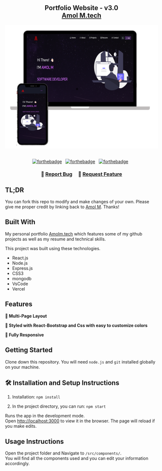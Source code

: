 <h2 align="center">
  Portfolio Website - v3.0<br/>
  <a href="https://soumyajit.vercel.app/" target="_blank">Amol M.tech</a>
</h2>
<div align="center">
  <img alt="Demo" src="./Images/readme-img1.png" />
</div>

<br/>

<center>

[![forthebadge](https://forthebadge.com/images/badges/built-with-love.svg)](https://forthebadge.com) &nbsp;
[![forthebadge](https://forthebadge.com/images/badges/made-with-javascript.svg)](https://forthebadge.com) &nbsp;
[![forthebadge](https://forthebadge.com/images/badges/open-source.svg)](https://forthebadge.com) &nbsp;


</center>

<h3 align="center">
    🔹
    <a href="https://github.com/Amol5766/Portfolio/issues">Report Bug</a> &nbsp; &nbsp;
    🔹
    <a href="https://github.com/Amol5766/Portfolio/issues">Request Feature</a>
</h3>

## TL;DR

You can fork this repo to modify and make changes of your own. Please give me proper credit by linking back to [Amol M](https://github.com/Amol5766/portfolio-master-v3.0). Thanks!

## Built With

My personal portfolio <a href="https://soumyajit.vercel.app/" target="_blank">Amolm.tech</a> which features some of my github projects as well as my resume and technical skills.<br/>

This project was built using these technologies.

- React.js
- Node.js
- Express.js
- CSS3
- mongodb
- VsCode
- Vercel

## Features

**📖 Multi-Page Layout**

**🎨 Styled with React-Bootstrap and Css with easy to customize colors**

**📱 Fully Responsive**

## Getting Started

Clone down this repository. You will need `node.js` and `git` installed globally on your machine.

## 🛠 Installation and Setup Instructions

1. Installation: `npm install`

2. In the project directory, you can run: `npm start`

Runs the app in the development mode.\
Open [http://localhost:3000](http://localhost:3000) to view it in the browser.
The page will reload if you make edits.

## Usage Instructions

Open the project folder and Navigate to `/src/components/`. <br/>
You will find all the components used and you can edit your information accordingly.


